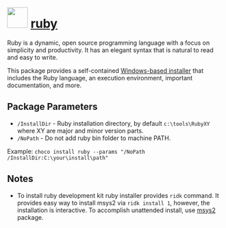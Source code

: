 # <img src="https://cdn.jsdelivr.net/gh/chocolatey-community/chocolatey-packages@aad7c15bfbec43c3716f8a82bc3af22e1a55579d/icons/ruby.svg" width="48" height="48"/> [ruby](https://chocolatey.org/packages/ruby)

Ruby is a dynamic, open source programming language with a focus on simplicity and productivity. It has an elegant syntax that is natural to read and easy to write.

This package provides a self-contained [Windows-based installer](https://rubyinstaller.org) that includes the Ruby language, an execution environment, important documentation, and more.

## Package Parameters

- `/InstallDir` - Ruby installation directory, by default `c:\tools\RubyXY` where XY are major and minor version parts.
- `/NoPath`     - Do not add ruby bin folder to machine PATH.

Example: `choco install ruby --params "/NoPath /InstallDir:C:\your\install\path"`

## Notes

- To install ruby development kit ruby installer provides `ridk` command. It provides easy way to install msys2 via `ridk install 1`, however, the installation is interactive. To accomplish unattended install, use [msys2](https://chocolatey.org/packages/msys2) package.

